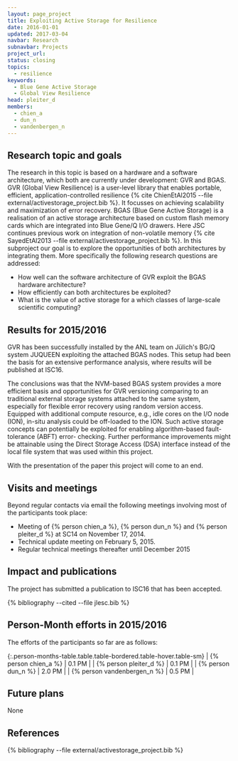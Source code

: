 ```yaml
---
layout: page_project
title: Exploiting Active Storage for Resilience
date: 2016-01-01
updated: 2017-03-04
navbar: Research
subnavbar: Projects
project_url:
status: closing
topics:
  - resilience
keywords:
  - Blue Gene Active Storage
  - Global View Resilience
head: pleiter_d
members:
  - chien_a
  - dun_n
  - vandenbergen_n
---
```


## Research topic and goals
The research in this topic is based on a hardware and a software architecture, which both are currently under development: GVR and BGAS.
GVR (Global View Resilience) is a user-level library that enables portable, efficient, application-controlled resilience {% cite ChienEtAl2015 --file external/activestorage_project.bib %}.
It focusses on achieving scalability and maximization of error recovery.
BGAS (Blue Gene Active Storage) is a realisation of an active storage architecture based on custom flash memory cards which are integrated into Blue Gene/Q I/O drawers.
Here JSC continues previous work on integration of non-volatile memory {% cite SayedEtAl2013 --file external/activestorage_project.bib %}.
In this subproject our goal is to explore the opportunities of both architectures by integrating them.
More specifically the following research questions are addressed:

* How well can the software architecture of GVR exploit the BGAS hardware architecture?
* How efficiently can both architectures be exploited?
* What is the value of active storage for a which classes of large-scale scientific computing?

## Results for 2015/2016
GVR has been successfully installed by the ANL team on Jülich's BG/Q system JUQUEEN exploiting the attached BGAS nodes. This setup had been the basis for an extensive performance analysis, where results will be published at ISC16.

The conclusions was that the NVM-based BGAS system provides a more efficient basis and opportunities for GVR versioning comparing to an traditional external storage systems attached to the same system, especially for flexible error recovery using random version access.
Equipped with additional compute resource, e.g., idle cores on the I/O node (ION), in-situ analysis could be off-loaded to the ION. 
Such active storage concepts can potentially be exploited for enabling algorithm-based fault-tolerance (ABFT) error- checking.
Further performance improvements might be attainable using the Direct Storage Access (DSA) interface instead of the local file system that was used within this project.

With the presentation of the paper this project will come to an end.

## Visits and meetings
Beyond regular contacts via email the following meetings involving most of the participants took place:

* Meeting of {% person chien_a %}, {% person dun_n %} and {% person pleiter_d %} at SC14 on November 17, 2014.
* Technical update meeting on February 5, 2015.
* Regular technical meetings thereafter until December 2015

## Impact and publications
The project has submitted a publication to ISC16 that has been accepted.

<!--

-->
{% bibliography --cited --file jlesc.bib %}


## Person-Month efforts in 2015/2016

The efforts of the participants so far are as follows:

{:.person-months-table.table.table-bordered.table-hover.table-sm}
| {% person chien_a %}        | 0.1 PM |
| {% person pleiter_d %}      | 0.1 PM |
| {% person dun_n %}          | 2.0 PM |
| {% person vandenbergen_n %} | 0.5 PM |


## Future plans
None


## References
{% bibliography --file external/activestorage_project.bib %}
